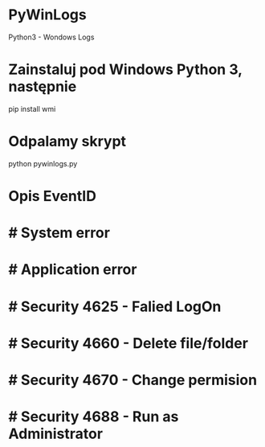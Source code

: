 # PyWinLogs
Python3 - Wondows Logs


# Zainstaluj pod Windows Python 3, następnie

pip install wmi

# Odpalamy skrypt

python pywinlogs.py



# Opis EventID

# # System error

# # Application error

# # Security 4625 - Falied LogOn

# # Security 4660 - Delete file/folder

# # Security 4670 - Change permision

# # Security 4688 - Run as Administrator
